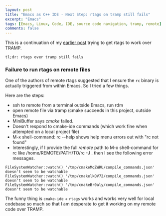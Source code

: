 ```yaml
---
layout: post
title: "Emacs as C++ IDE - Next Step: rtags on tramp still fails"
excerpt: "Emacs"
tags: [Emacs, Linux, Code, IDE, source code navigation, tramp, remote]
comments: false
---
```

This is a continuation of my [earlier
post](http://www.mycpu.org/emacs-rtags-helm-tramp/) trying to get rtags to work
over TRAMP.

```
tl;dr: rtags over tramp still fails
```

### Failure to run rtags on remote files
One of the authors of remote rtags suggested that I ensure the ``rc`` binary is
actually triggered from within Emacs. So I tried a few things.

Here are the steps:
+ ssh to remote from a terminal outside Emacs, run rdm
+ open remote file via tramp (cmake succeeds in this project, outside Emacs)
+ MiniBuffer says *cmake* failed.
+ Doesn't respond to cmake-ide commands (which work fine when attempted on a local project file)
+ M-x shell-command: rc --help shows help menu errors out with "rc not found"
+ Interestingly, if I provide the full *remote* path to M-x shell-command for rc like /home/REMOTE/PATH/TO/rc -J . then I see the following error messages.

```
FileSystemWatcher::watch() '/tmp/cmakeMqZWRU/compile_commands.json' doesn't seem to be watchable
FileSystemWatcher::watch() '/tmp/cmakelkQV72/compile_commands.json' doesn't seem to be watchable
FileSystemWatcher::watch() '/tmp/cmakeBr0aly/compile_commands.json' doesn't seem to be watchable

```

The funny thing is ``cmake-ide`` + ``rtags`` works and works very well for local codebase so much so
that I am desperate to get it working on my remote code over TRAMP.

